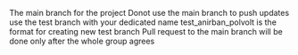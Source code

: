 The main branch for the project
Donot use the main branch to push updates use the test branch with your dedicated name
test_anirban_polvolt is the format for creating new test branch
Pull request to the main branch will be done only after the whole group agrees
